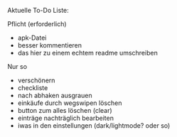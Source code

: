 Aktuelle To-Do Liste:

Pflicht (erforderlich)
* apk-Datei
* besser kommentieren
* das hier zu einem echtem readme umschreiben

Nur so
* verschönern
* checkliste
* nach abhaken ausgrauen
* einkäufe durch wegswipen löschen
* button zum alles löschen (clear)
* einträge nachträglich bearbeiten
* iwas in den einstellungen (dark/lightmode? oder so)
